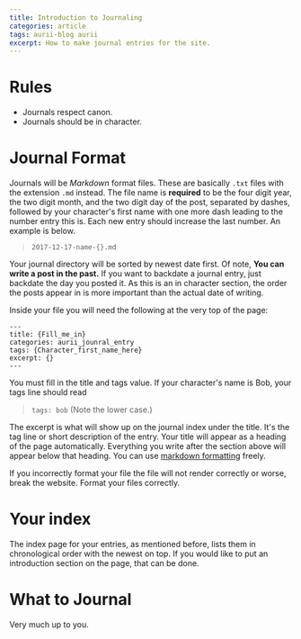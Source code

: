 ```yaml
---
title: Introduction to Journaling
categories: article
tags: aurii-blog aurii
excerpt: How to make journal entries for the site.
---
```


# Rules

* Journals respect canon.
* Journals should be in character.

# Journal Format

Journals will be *Markdown* format files. These are basically `.txt` files with the extension `.md` instead. The file name is **required** to be the four digit year, the two digit month, and the two digit day of the post, separated by dashes, followed by your character's first name with one more dash leading to the number entry this is. Each new entry should increase the last number. An example is below.

> `2017-12-17-name-{}.md`

Your journal directory will be sorted by newest date first. Of note, **You can write a post in the past.** If you want to backdate a journal entry, just backdate the day you posted it. As this is an in character section, the order the posts appear in is more important than the actual date of writing.

Inside your file you will need the following at the very top of the page:

```
---
title: {Fill_me_in}
categories: aurii_jounral_entry
tags: {Character_first_name_here}
excerpt: {}
---
```

You must fill in the title and tags value. If your character's name is Bob, your tags line should read 
> `tags: bob` (Note the lower case.) 

The excerpt is what will show up on the journal index under the title. It's the tag line or short description of the entry. Your title will appear as a heading of the page automatically. Everything you write after the section above will appear below that heading. You can use [markdown formatting](https://github.com/adam-p/markdown-here/wiki/Markdown-Cheatsheet) freely. 

If you incorrectly format your file the file will not render correctly or worse, break the website. Format your files correctly. 

# Your index

The index page for your entries, as mentioned before, lists them in chronological order with the newest on top. If you would like to put an introduction section on the page, that can be done.

# What to Journal

Very much up to you.